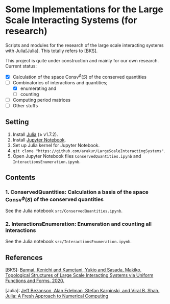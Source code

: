 # Some Implementations for the Large Scale Interacting Systems (for research)

Scripts and modules for the research of the large scale interacting systems with Julia[Julia].
This totally refers to [BKS].

This project is quite under construction and mainly for our own research.
Current status:

- [x] Calculation of the space $\mathrm{Consv}^\phi(S)$ of the conserved quantities
- [ ] Combinatorics of interactions and quantities;
  - [x] enumerating and
  - [ ] counting
- [ ] Computing period matrices
- [ ] Other stuffs

## Setting

1. Install [Julia](https://julialang.org/downloads/) (≥ v1.7.2).
2. Install [Jupyter Notebook](https://jupyter.org/install).
3. Set up Julia kernel for Jupyter Notebook.
4. `git clone "https://github.com/arakur/LargeScaleInteractingSystems"`.
5. Open Jupyter Notebook files `ConservedQuantities.ipynb` and `InteractionsEnumeration.ipynb`.

## Contents

### 1. ConservedQuantities: Calculation a basis of the space $\mathrm{Consv}^\phi(S)$ of the conserved quantities

See the Julia notebook `src/ConservedQuantities.ipynb`.

### 2. InteractionsEnumeration: Enumeration and counting all interactions

See the Julia notebook `src/InteractionsEnumeration.ipynb`.

## References

[BKS]: [Bannai, Kenichi and Kametani, Yukio and Sasada, Makiko. Topological Structures of Large Scale Interacting Systems via Uniform Functions and Forms. 2020.](https://arxiv.org/abs/2009.04699v4)

[Julia]: [Jeff Bezanson, Alan Edelman, Stefan Karpinski, and Viral B. Shah. Julia: A Fresh Approach to Numerical Computing](https://epubs.siam.org/doi/10.1137/141000671)
